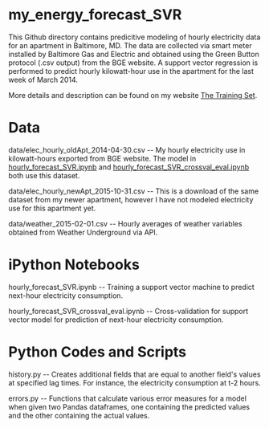 my_energy_forecast_SVR
=========
This Github directory contains predicitive modeling of hourly electricity data for an apartment in Baltimore, MD.  The data are collected via smart meter installed by Baltimore Gas and Electric and obtained using the Green Button protocol (.csv output) from the BGE website.  A support vector regression is performed to predict hourly kilowatt-hour use in the apartment for the last week of March 2014.  

More details and description can be found on my website [The Training Set](http://www.thetrainingset.com).

# Data

data/elec_hourly_oldApt_2014-04-30.csv -- My hourly electricity use in kilowatt-hours exported from BGE website.  The model in [hourly_forecast_SVR.ipynb](hourly_forecast_SVR.ipynb) and [hourly_forecast_SVR_crossval_eval.ipynb](hourly_forecast_SVR_crossval_eval.ipynb) both use this dataset.

data/elec_hourly_newApt_2015-10-31.csv -- This is a download of the same dataset from my newer apartment, however I have not modeled electricity use for this apartment yet.

data/weather_2015-02-01.csv -- Hourly averages of weather variables obtained from Weather Underground via API.

# iPython Notebooks

hourly_forecast_SVR.ipynb -- Training a support vector machine to predict next-hour electricity consumption.

hourly_forecast_SVR_crossval_eval.ipynb -- Cross-validation for support vector model for prediction of next-hour electricity consumption.

# Python Codes and Scripts

history.py -- Creates additional fields that are equal to another field's values at specified lag times.  For instance, the electricity consumption at t-2 hours.

errors.py -- Functions that calculate various error measures for a model when given two Pandas dataframes, one containing the predicted values and the other containing the actual values.
  